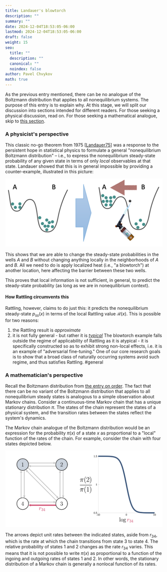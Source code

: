```yaml
---
title: Landauer's blowtorch
description: ""
summary: ""
date: 2024-12-04T18:53:05-06:00
lastmod: 2024-12-04T18:53:05-06:00
draft: false
weight: 15
seo:
  title: ""
  description: ""
  canonical: ""
  noindex: false
author: Pavel Chvykov
math: true
---
```


As the previous entry mentioned, there can be no analogue of the Boltzmann distribution that applies to all nonequilibrium systems. The purpose of this entry is to explain why. At this stage, we will split our discussion into sections intended for different readers. For those seeking a physical discussion, read on. For those seeking a mathematical analogue, skip to [this section](#a-mathematicians-perspective).

### A physicist's perspective

This classic no-go theorem from 1975 \[[Landauer75](https://rattling.org/docs/reference/literature/#landauers-blowtorch-theorem)] was a response to the persistent hope in statistical physics to formulate a general "nonequilibrium Boltzmann distribution" – i.e., to express the nonequilibrium steady-state probability of any given state in terms of only *local* observables at that state. Landauer showed that this is in general impossible by providing a counter-example, illustrated in this picture:

![image](blowtorch.png)

This shows that we are able to change the steady-state probabilities in the wells $A$ and $B$ without changing anything locally in the neighborhoods of $A$ and $B$. All we need to do is apply localized heat (i.e., "a blowtorch") at another location, here affecting the barrier between these two wells. 

This proves that local information is not sufficient, in general, to predict the steady-state probability (as long as we are in nonequilibrium context). 

#### How Rattling circumvents this

Rattling, however, claims to do just this: it predicts the nonequilibrium steady-state $p_{ss}(x)$ in terms of the local Rattling value $\mathcal{R}(x)$. This is possible for two reasons:

1) the Rattling result is *approximate*
2) it is not fully general - but rather it is *[typical](https://rattling.org/docs/background/typicality/)*
   The blowtorch example falls outside the regime of applicability of Rattling as it is atypical - it is specifically constructed so as to exhibit strong non-local effects, i.e. it is an example of "adversarial fine-tuning." One of our core research goals is to show that a broad class of naturally occurring systems avoid such regime, and thus satisfies Rattling. #general



### A mathematician's perspective

Recall the Boltzmann distribution from [the entry on order](/docs/background/explaining-order/). The fact that there can be no variant of the Boltzmann distribution that applies to all nonequilibrium steady states is analogous to a simple observation about Markov chains. Consider a continuous-time Markov chain that has a unique stationary distribution $\pi$. The states of the chain represent the states of a physical system, and the transition rates between the states reflect the system's dynamics. 

The Markov chain analogue of the Boltzmann distribution would be an expression for the probability $\pi(x)$ of a state $x$ as proportional to a "local" function of the rates of the chain. For example, consider the chain with four states depicted below.

![image](nonlocal-demonstration.png)

The arrows depict unit rates between the indicated states, aside from $r_{34}$, which is the rate at which the chain transitions from state $3$ to state $4$. The relative probability of states $1$ and $2$ changes as the rate $r_{34}$ varies. This means that it is not possible to write $\pi(x)$ as proportional to a function of the ingoing and outgoing rates of states $1$ and $2$. In other words, the stationary distribution of a Markov chain is generally a nonlocal function of its rates.
